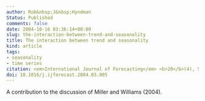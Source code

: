 ```yaml
---
author: Rob&nbsp;J&nbsp;Hyndman
Status: Published
comments: false
date: 2004-10-16 03:36:14+00:00
slug: the-interaction-between-trend-and-seasonality
title: The interaction between trend and seasonality
kind: article
tags:
- seasonality
- time series
citation: <em>International Journal of Forecasting</em> <b>20</b>(4), 561-563
doi: 10.1016/j.ijforecast.2004.03.005
---
```



A contribution to the discussion of Miller and Williams (2004).



